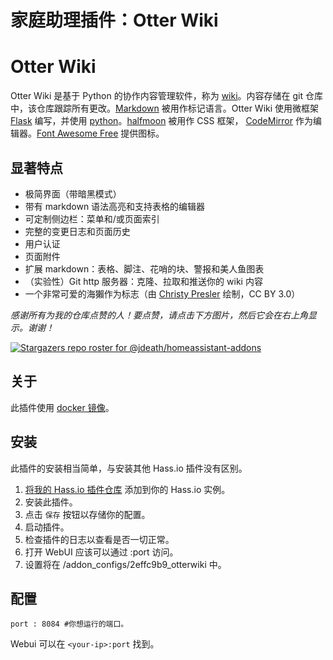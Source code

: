# 家庭助理插件：Otter Wiki

# Otter Wiki

Otter Wiki 是基于 Python 的协作内容管理软件，称为 [wiki](https://en.wikipedia.org/wiki/Wiki)。内容存储在 git 仓库中，该仓库跟踪所有更改。[Markdown](https://daringfireball.net/projects/markdown) 被用作标记语言。Otter Wiki 使用微框架 [Flask](http://flask.pocoo.org/) 编写，并使用 [python](https://www.python.org/)。[halfmoon](https://www.gethalfmoon.com) 被用作 CSS 框架， [CodeMirror](https://codemirror.net/) 作为编辑器。[Font Awesome Free](https://fontawesome.com/license/free) 提供图标。

## 显著特点

- 极简界面（带暗黑模式）
- 带有 markdown 语法高亮和支持表格的编辑器
- 可定制侧边栏：菜单和/或页面索引
- 完整的变更日志和页面历史
- 用户认证
- 页面附件
- 扩展 markdown：表格、脚注、花哨的块、警报和美人鱼图表
- （实验性）Git http 服务器：克隆、拉取和推送你的 wiki 内容
- 一个非常可爱的海獺作为标志（由 [Christy Presler](http://christypresler.com/) 绘制，CC BY 3.0）

_感谢所有为我的仓库点赞的人！要点赞，请点击下方图片，然后它会在右上角显示。谢谢！_

[![Stargazers repo roster for @jdeath/homeassistant-addons](https://reporoster.com/stars/jdeath/homeassistant-addons)](https://github.com/jdeath/homeassistant-addons/stargazers)

## 关于

此插件使用 [docker 镜像](https://github.com/redimp/otterwiki)。

## 安装

此插件的安装相当简单，与安装其他 Hass.io 插件没有区别。

1. [将我的 Hass.io 插件仓库][repository] 添加到你的 Hass.io 实例。
1. 安装此插件。
1. 点击 `保存` 按钮以存储你的配置。
1. 启动插件。
1. 检查插件的日志以查看是否一切正常。
1. 打开 WebUI 应该可以通过 <your-ip>:port 访问。
1. 设置将在 /addon_configs/2effc9b9_otterwiki 中。

## 配置

```
port : 8084 #你想运行的端口。
```

Webui 可以在 `<your-ip>:port` 找到。

[repository]: https://github.com/jdeath/homeassistant-addons